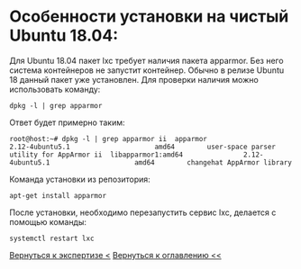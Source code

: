 # Особенности установки на чистый Ubuntu 18.04:

Для Ubuntu 18.04 пакет lxc требует наличия пакета apparmor.
Без него система контейнеров не запустит контейнер.
Обычно в релизе Ubuntu 18 данный пакет уже установлен.
Для проверки наличия можно использовать команду:

`dpkg -l | grep apparmor`

Ответ будет примерно таким:

`
root@host:~# dpkg -l | grep apparmor
ii  apparmor                         2.12-4ubuntu5.1                     amd64        user-space parser utility for AppArmor
ii  libapparmor1:amd64               2.12-4ubuntu5.1                     amd64        changehat AppArmor library
`

Команда установки из репозитория:

`apt-get install apparmor`

После установки, необходимо перезапустить сервис lxc, делается с помощью команды: 

`systemctl restart lxc`

[Вернуться к экспертизе <](expertise.md)
[Вернуться к оглавлению <<](index.md)